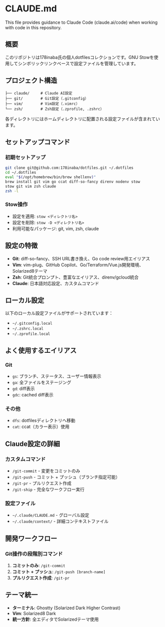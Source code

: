 # CLAUDE.md

This file provides guidance to Claude Code (claude.ai/code) when working with code in this repository.

## 概要

このリポジトリは178inaba氏の個人dotfilesコレクションです。GNU Stowを使用してシンボリックリンクベースで設定ファイルを管理しています。

## プロジェクト構造

```
├── claude/     # Claude AI設定
├── git/        # Git設定（.gitconfig）
├── vim/        # Vim設定（.vimrc）
└── zsh/        # Zsh設定（.zprofile, .zshrc）
```

各ディレクトリにはホームディレクトリに配置される設定ファイルが含まれています。

## セットアップコマンド

### 初期セットアップ
```zsh
git clone git@github.com:178inaba/dotfiles.git ~/.dotfiles
cd ~/.dotfiles
eval "$(/opt/homebrew/bin/brew shellenv)"
brew install git vim go ccat diff-so-fancy direnv nodenv stow
stow git vim zsh claude
zsh -l
```

### Stow操作
- 設定を適用: `stow <ディレクトリ名>`
- 設定を削除: `stow -D <ディレクトリ名>`
- 利用可能なパッケージ: git, vim, zsh, claude

## 設定の特徴

- **Git**: diff-so-fancy、SSH URL書き換え、Go code review用エイリアス
- **Vim**: vim-plug、GitHub Copilot、Go/Terraform/Vue.js開発環境、Solarized8テーマ
- **Zsh**: Git統合プロンプト、豊富なエイリアス、direnv/gcloud統合
- **Claude**: 日本語対応設定、カスタムコマンド

## ローカル設定

以下のローカル設定ファイルがサポートされています：
- `~/.gitconfig.local`
- `~/.zshrc.local`
- `~/.zprofile.local`

## よく使用するエイリアス

### Git
- `gs`: ブランチ、ステータス、ユーザー情報表示
- `ga`: 全ファイルをステージング
- `gd`: diff表示
- `gdc`: cached diff表示

### その他
- `dfs`: dotfilesディレクトリへ移動
- `cat`: ccat（カラー表示）使用

## Claude設定の詳細

### カスタムコマンド
- `/git-commit` - 変更をコミットのみ
- `/git-push` - コミット + プッシュ（ブランチ指定可能）
- `/git-pr` - プルリクエスト作成
- `/git-ship` - 完全なワークフロー実行

### 設定ファイル
- `~/.claude/CLAUDE.md` - グローバル設定
- `~/.claude/context/` - 詳細コンテキストファイル

## 開発ワークフロー

### Git操作の段階別コマンド
1. **コミットのみ**: `/git-commit`
2. **コミット + プッシュ**: `/git-push [branch-name]`
3. **プルリクエスト作成**: `/git-pr`

## テーマ統一
- **ターミナル**: Ghostty (Solarized Dark Higher Contrast)
- **Vim**: Solarized8 Dark
- **統一方針**: 全エディタでSolarizedテーマ使用
